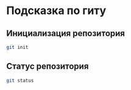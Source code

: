 # Подсказка по гиту

## Инициализация репозитория

```sh
git init
```

## Статус репозитория

```sh
git status
```

